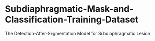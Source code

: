 # Subdiaphragmatic-Mask-and-Classification-Training-Dataset
The Detection-After-Segmentation Model for Subdiaphragmatic Lesion 


